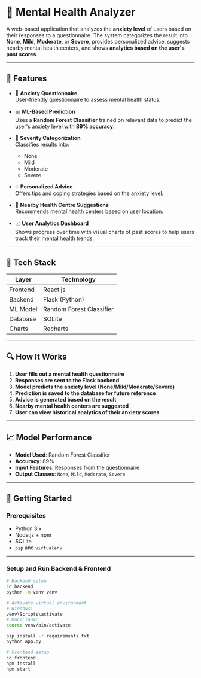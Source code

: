 # 🧠 Mental Health Analyzer

A web-based application that analyzes the **anxiety level** of users based on their responses to a questionnaire. The system categorizes the result into **None**, **Mild**, **Moderate**, or **Severe**, provides personalized advice, suggests nearby mental health centers, and shows **analytics based on the user's past scores**.

---

## 📌 Features

- 📝 **Anxiety Questionnaire**  
  User-friendly questionnaire to assess mental health status.

- 📊 **ML-Based Prediction**  
  Uses a **Random Forest Classifier** trained on relevant data to predict the user's anxiety level with **89% accuracy**.

- 🧾 **Severity Categorization**  
  Classifies results into:
  - None
  - Mild
  - Moderate
  - Severe

- 💡 **Personalized Advice**  
  Offers tips and coping strategies based on the anxiety level.

- 🏥 **Nearby Health Centre Suggestions**  
  Recommends mental health centers based on user location.

- 📈 **User Analytics Dashboard**  
  Shows progress over time with visual charts of past scores to help users track their mental health trends.

---

## 🧰 Tech Stack

| Layer        | Technology            |
|--------------|----------------------|
| Frontend     | React.js             |
| Backend      | Flask (Python)       |
| ML Model     | Random Forest Classifier |
| Database     | SQLite               |
| Charts       | Recharts |

---

## 🔍 How It Works

1. **User fills out a mental health questionnaire**  
2. **Responses are sent to the Flask backend**  
3. **Model predicts the anxiety level (None/Mild/Moderate/Severe)**  
4. **Prediction is saved to the database for future reference**  
5. **Advice is generated based on the result**  
6. **Nearby mental health centers are suggested**  
7. **User can view historical analytics of their anxiety scores**

---

## 📈 Model Performance

- **Model Used**: Random Forest Classifier  
- **Accuracy**: 89%  
- **Input Features**: Responses from the questionnaire  
- **Output Classes**: `None`, `Mild`, `Moderate`, `Severe`

---

## 🚀 Getting Started

### Prerequisites

- Python 3.x  
- Node.js + npm  
- SQLite  
- `pip` and `virtualenv`

---

### Setup and Run Backend & Frontend

```bash
# Backend setup
cd backend
python -m venv venv

# Activate virtual environment
# Windows:
venv\Scripts\activate
# Mac/Linux:
source venv/bin/activate

pip install -r requirements.txt
python app.py

# Frontend setup
cd frontend
npm install
npm start
